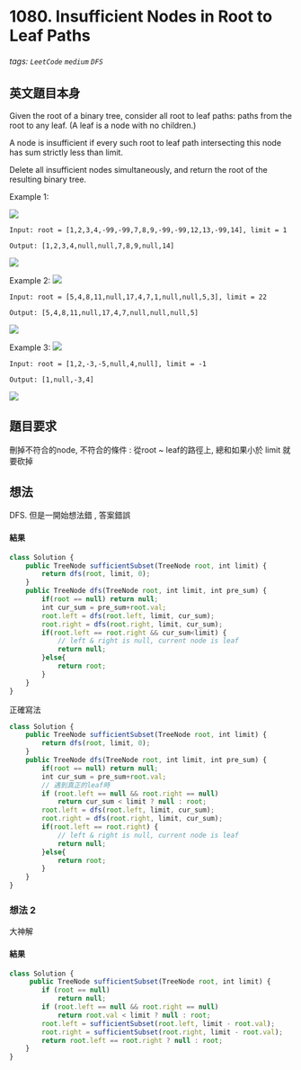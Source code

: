 # 1080. Insufficient Nodes in Root to Leaf Paths
###### tags: `LeetCode` `medium` `DFS`

## 英文題目本身
Given the root of a binary tree, consider all root to leaf paths: paths from the root to any leaf.  (A leaf is a node with no children.)

A node is insufficient if every such root to leaf path intersecting this node has sum strictly less than limit.

Delete all insufficient nodes simultaneously, and return the root of the resulting binary tree.

 

Example 1:

![](https://i.imgur.com/tTSZwcF.png)

```
Input: root = [1,2,3,4,-99,-99,7,8,9,-99,-99,12,13,-99,14], limit = 1

Output: [1,2,3,4,null,null,7,8,9,null,14]
```
![](https://i.imgur.com/f2d8WCI.png)

Example 2:
![](https://i.imgur.com/yy8wkom.png)


```
Input: root = [5,4,8,11,null,17,4,7,1,null,null,5,3], limit = 22

Output: [5,4,8,11,null,17,4,7,null,null,null,5]
```
 ![](https://i.imgur.com/ME55bWN.png)


Example 3:
![](https://i.imgur.com/6bEZdGH.png)
```
Input: root = [1,2,-3,-5,null,4,null], limit = -1

Output: [1,null,-3,4]
```
![](https://i.imgur.com/1L79Tx6.png)

## 題目要求
刪掉不符合的node, 不符合的條件 : 從root ~ leaf的路徑上, 總和如果小於 limit 就要砍掉

## 想法
DFS. 但是一開始想法錯 , 答案錯誤
#### 結果
```javascript
class Solution {
    public TreeNode sufficientSubset(TreeNode root, int limit) {
        return dfs(root, limit, 0);
    }
    public TreeNode dfs(TreeNode root, int limit, int pre_sum) {
        if(root == null) return null;
        int cur_sum = pre_sum+root.val;
        root.left = dfs(root.left, limit, cur_sum);
        root.right = dfs(root.right, limit, cur_sum);
        if(root.left == root.right && cur_sum<limit) {
            // left & right is null, current node is leaf
            return null;
        }else{
            return root;
        }
    }
}
```
正確寫法
```javascript
class Solution {
    public TreeNode sufficientSubset(TreeNode root, int limit) {
        return dfs(root, limit, 0);
    }
    public TreeNode dfs(TreeNode root, int limit, int pre_sum) {
        if(root == null) return null;
        int cur_sum = pre_sum+root.val;
        // 遇到真正的leaf時
        if (root.left == null && root.right == null)
            return cur_sum < limit ? null : root;
        root.left = dfs(root.left, limit, cur_sum);
        root.right = dfs(root.right, limit, cur_sum);
        if(root.left == root.right) {
            // left & right is null, current node is leaf
            return null;
        }else{
            return root;
        }
    }
}
```
### 想法 2
大神解
#### 結果
```javascript
class Solution {
     public TreeNode sufficientSubset(TreeNode root, int limit) {
        if (root == null)
            return null;
        if (root.left == null && root.right == null)
            return root.val < limit ? null : root;
        root.left = sufficientSubset(root.left, limit - root.val);
        root.right = sufficientSubset(root.right, limit - root.val);
        return root.left == root.right ? null : root;
    }
}
```